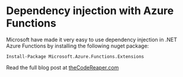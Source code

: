 # Dependency injection with Azure Functions

Microsoft have made it very easy to use dependency injection in .NET Azure Functions by installing the following nuget package:

    Install-Package Microsoft.Azure.Functions.Extensions
    
Read the full blog post at <a href="https://thecodereaper.com/2020/05/23/dependency-injection-with-net-azure-functions/">theCodeReaper.com</a>